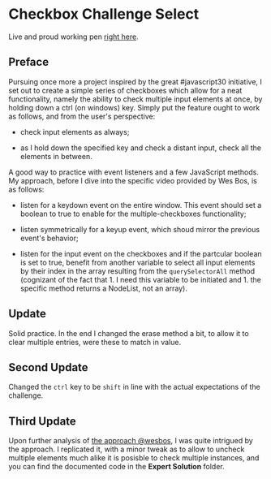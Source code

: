 # Checkbox Challenge Select

Live and proud working pen [right here](https://codepen.io/borntofrappe/full/aPQJzR).

## Preface

Pursuing once more a project inspired by the great #javascript30 initiative, I set out to create a simple series of checkboxes which allow for a neat functionality, namely the ability to check multiple input elements at once, by holding down a ctrl (on windows) key. Simply put the feature ought to work as follows, and from the user's perspective:

- check input elements as always;

- as I hold down the specified key and check a distant input, check all the elements in between.

A good way to practice with event listeners and a few JavaScript methods. My approach, before I dive into the specific video provided by Wes Bos, is as follows:

- listen for a keydown event on the entire window. This event should set a boolean to true to enable for the multiple-checkboxes functionality;

- listen symmetrically for a keyup event, which shoud mirror the previous event's behavior;

- listen for the input event on the checkboxes and if the partcular boolean is set to true, benefit from another variable to select all input elements by their index in the array resulting from the `querySelectorAll` method (cognizant of the fact that 1. I need this variable to be initiated and 1. the specific method returns a NodeList, not an array).

## Update

Solid practice. In the end I changed the erase method a bit, to allow it to clear multiple entries, were these to match in value.

## Second Update

Changed the `ctrl` key to be `shift` in line with the actual expectations of the challenge.

## Third Update

Upon further analysis of [the approach @wesbos](https://youtu.be/RIPYsKx1iiU), I was quite intrigued by the approach. I replicated it, with a minor tweak as to allow to uncheck multiple elements much alike it is posisble to check multiple instances, and you can find the documented code in the **Expert Solution** folder.
